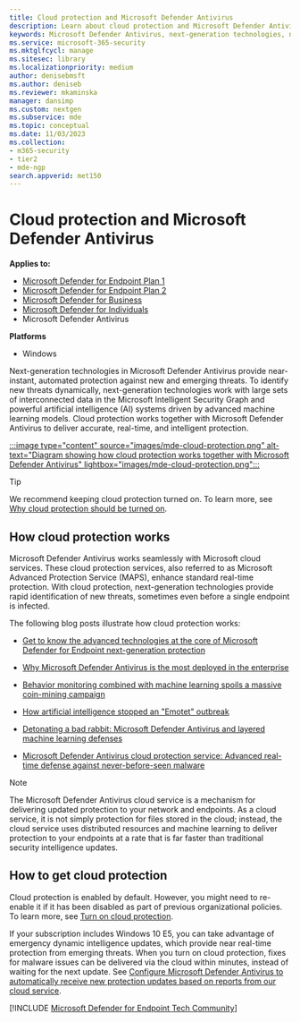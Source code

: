 ```yaml
---
title: Cloud protection and Microsoft Defender Antivirus
description: Learn about cloud protection and Microsoft Defender Antivirus
keywords: Microsoft Defender Antivirus, next-generation technologies, next-generation av, machine learning, antimalware, security, defender, cloud, cloud protection
ms.service: microsoft-365-security
ms.mktglfcycl: manage
ms.sitesec: library
ms.localizationpriority: medium
author: denisebmsft
ms.author: deniseb
ms.reviewer: mkaminska
manager: dansimp
ms.custom: nextgen
ms.subservice: mde
ms.topic: conceptual
ms.date: 11/03/2023
ms.collection: 
- m365-security
- tier2
- mde-ngp
search.appverid: met150
---
```


# Cloud protection and Microsoft Defender Antivirus

**Applies to:**

- [Microsoft Defender for Endpoint Plan 1](https://go.microsoft.com/fwlink/p/?linkid=2154037)
- [Microsoft Defender for Endpoint Plan 2](https://go.microsoft.com/fwlink/p/?linkid=2154037)
- [Microsoft Defender for Business](https://www.microsoft.com/en-us/security/business/endpoint-security/microsoft-defender-business)
- [Microsoft Defender for Individuals](https://www.microsoft.com/en-us/microsoft-365/microsoft-defender-for-individuals)
- Microsoft Defender Antivirus

**Platforms**
- Windows

Next-generation technologies in Microsoft Defender Antivirus provide near-instant, automated protection against new and emerging threats. To identify new threats dynamically, next-generation technologies work with large sets of interconnected data in the Microsoft Intelligent Security Graph and powerful artificial intelligence (AI) systems driven by advanced machine learning models. Cloud protection works together with Microsoft Defender Antivirus to deliver accurate, real-time, and intelligent protection. 

[:::image type="content" source="images/mde-cloud-protection.png" alt-text="Diagram showing how cloud protection works together with Microsoft Defender Antivirus" lightbox="images/mde-cloud-protection.png":::](enable-cloud-protection-microsoft-defender-antivirus.md)

> [!TIP]
> We recommend keeping cloud protection turned on. To learn more, see [Why cloud protection should be turned on](enable-cloud-protection-microsoft-defender-antivirus.md#why-cloud-protection-should-be-turned-on). 

## How cloud protection works

Microsoft Defender Antivirus works seamlessly with Microsoft cloud services. These cloud protection services, also referred to as Microsoft Advanced Protection Service (MAPS), enhance standard real-time protection. With cloud protection, next-generation technologies provide rapid identification of new threats, sometimes even before a single endpoint is infected. 

The following blog posts illustrate how cloud protection works:

- [Get to know the advanced technologies at the core of Microsoft Defender for Endpoint next-generation protection](https://www.microsoft.com/security/blog/2019/06/24/inside-out-get-to-know-the-advanced-technologies-at-the-core-of-microsoft-defender-atp-next-generation-protection/)

- [Why Microsoft Defender Antivirus is the most deployed in the enterprise](https://www.microsoft.com/security/blog/2018/03/22/why-windows-defender-antivirus-is-the-most-deployed-in-the-enterprise) 

- [Behavior monitoring combined with machine learning spoils a massive coin-mining campaign](https://www.microsoft.com/security/blog/2018/03/07/behavior-monitoring-combined-with-machine-learning-spoils-a-massive-dofoil-coin-mining-campaign)

- [How artificial intelligence stopped an "Emotet" outbreak](https://www.microsoft.com/security/blog/2018/02/14/how-artificial-intelligence-stopped-an-emotet-outbreak)

- [Detonating a bad rabbit: Microsoft Defender Antivirus and layered machine learning defenses](https://www.microsoft.com/security/blog/2017/12/11/detonating-a-bad-rabbit-windows-defender-antivirus-and-layered-machine-learning-defenses)

- [Microsoft Defender Antivirus cloud protection service: Advanced real-time defense against never-before-seen malware](https://www.microsoft.com/security/blog/2017/07/18/windows-defender-antivirus-cloud-protection-service-advanced-real-time-defense-against-never-before-seen-malware) 


> [!NOTE]
> The Microsoft Defender Antivirus cloud service is a mechanism for delivering updated protection to your network and endpoints. As a cloud service, it is not simply protection for files stored in the cloud; instead, the cloud service uses distributed resources and machine learning to deliver protection to your endpoints at a rate that is far faster than traditional security intelligence updates.

## How to get cloud protection 

Cloud protection is enabled by default. However, you might need to re-enable it if it has been disabled as part of previous organizational policies. To learn more, see [Turn on cloud protection](enable-cloud-protection-microsoft-defender-antivirus.md).

If your subscription includes Windows 10 E5, you can take advantage of emergency dynamic intelligence updates, which provide near real-time protection from emerging threats. When you turn on cloud protection, fixes for malware issues can be delivered via the cloud within minutes, instead of waiting for the next update. See [Configure Microsoft Defender Antivirus to automatically receive new protection updates based on reports from our cloud service](manage-event-based-updates-microsoft-defender-antivirus.md#cloud-report-updates).

[!INCLUDE [Microsoft Defender for Endpoint Tech Community](../../includes/defender-mde-techcommunity.md)]

